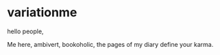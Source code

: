 # variationme

hello people,

Me here, ambivert, bookoholic, the pages of my diary define your karma. 
